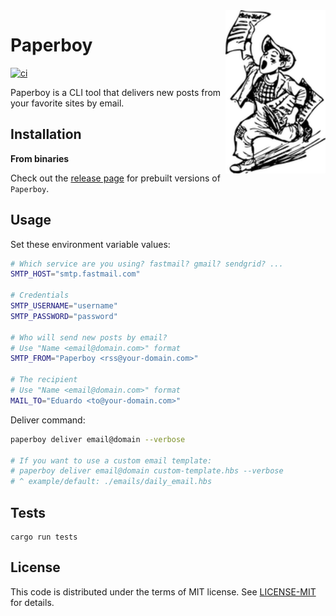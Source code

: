 <img src="https://raw.githubusercontent.com/eduardostuart/paperboy/main/.github/resources/paperboy.png" alt="Paperboy" width="160" align="right">

# Paperboy

[![ci](https://github.com/eduardostuart/paperboy/actions/workflows/ci.yml/badge.svg?branch=main)](https://github.com/eduardostuart/paperboy/actions/workflows/ci.yml)

Paperboy is a CLI tool that delivers new posts from your favorite sites by email.

## Installation

**From binaries**

Check out the [release page](https://github.com/eduardostuart/paperboy/releases/) for prebuilt versions of `Paperboy`.

## Usage

Set these environment variable values:

```bash
# Which service are you using? fastmail? gmail? sendgrid? ...
SMTP_HOST="smtp.fastmail.com"

# Credentials
SMTP_USERNAME="username"
SMTP_PASSWORD="password"

# Who will send new posts by email?
# Use "Name <email@domain.com>" format
SMTP_FROM="Paperboy <rss@your-domain.com>"

# The recipient
# Use "Name <email@domain.com>" format
MAIL_TO="Eduardo <to@your-domain.com>"
```

Deliver command:

```bash
paperboy deliver email@domain --verbose

# If you want to use a custom email template:
# paperboy deliver email@domain custom-template.hbs --verbose
# ^ example/default: ./emails/daily_email.hbs
```

## Tests

```
cargo run tests
```

## License

This code is distributed under the terms of MIT license.
See [LICENSE-MIT](LICENSE-MIT) for details.
